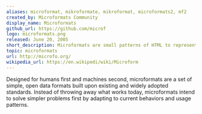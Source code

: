 ```yaml
---
aliases: microformat, mikroformate, mikroformat, microformats2, mf2
created_by: Microformats Community
display_name: Microformats
github_url: https://github.com/microf
logo: microformats.png
released: June 20, 2005
short_description: Microformats are small patterns of HTML to represent commonly published things like people and events in web pages.
topic: microformats
url: http://microfo.org/
wikipedia_url: https://en.wikipedi/wiki/Microform
---
```

Designed for humans first and machines second, microformats are a set of simple, open data formats built upon existing and widely adopted standards. Instead of throwing away what works today, microformats intend to solve simpler problems first by adapting to current behaviors and usage patterns.
